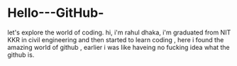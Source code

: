 # Hello---GitHub-
let's explore the world of coding. 
hi, i'm rahul dhaka, i'm graduated from NIT KKR in civil engineering and then started to learn coding , 
here i found the amazing world of github ,  earlier i was like haveing no fucking idea what the github is.
